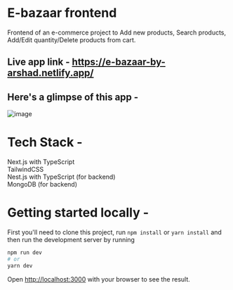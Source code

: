 
# E-bazaar frontend

Frontend of an e-commerce project to Add new products, Search products, Add/Edit quantity/Delete products from cart.

## Live app link - https://e-bazaar-by-arshad.netlify.app/

## Here's a glimpse of this app -

![image](https://github.com/ArshadChowdhury/e-bazaar-frontend/assets/86738490/02adf7a5-cb34-457f-900a-b10eb94aff86)

# Tech Stack - 

Next.js with TypeScript  <br>
TailwindCSS <br>
Nest.js with TypeScript (for backend) <br>
MongoDB (for backend) <br>

# Getting started locally - 

First you'll need to clone this project, run ```npm install``` or ```yarn install``` and then run the development server by running

```bash
npm run dev
# or
yarn dev
```

Open [http://localhost:3000](http://localhost:3000) with your browser to see the result.

